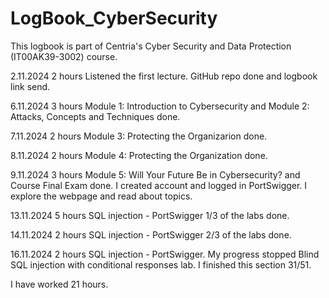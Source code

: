 # LogBook_CyberSecurity
This logbook is part of Centria's Cyber ​​Security and Data Protection (IT00AK39-3002) course.

2.11.2024  2 hours  Listened the first lecture. GitHub repo done and logbook link send. 

6.11.2024  3 hours  Module 1: Introduction to Cybersecurity and Module 2: Attacks, Concepts and Techniques done.

7.11.2024  2 hours  Module 3: Protecting the Organizarion done.

8.11.2024  2 hours  Module 4: Protecting the Organization done.

9.11.2024  3 hours  Module 5: Will Your Future Be in Cybersecurity? and Course Final Exam done. I created account and logged in PortSwigger. I explore the webpage and read about topics. 

13.11.2024 5 hours  SQL injection - PortSwigger 1/3 of the labs done.

14.11.2024  2 hours SQL injection - PortSwigger 2/3 of the labs done.

16.11.2024  2 hours  SQL injection - PortSwigger. My progress stopped Blind SQL injection with conditional responses lab. I finished this section 31/51.

I have worked 21 hours.
